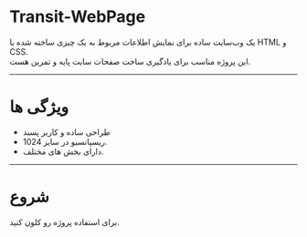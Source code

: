 # Transit-WebPage

یک وب‌سایت ساده برای نمایش اطلاعات مربوط به یک چیزی ساخته شده با HTML و CSS.  
این پروژه مناسب برای یادگیری ساخت صفحات سایت پایه و تمرین هست.

---

# ویژگی ها
- طراحی ساده و کاربر پسند
- ریسپانسیو در سایز 1024.
- دارای بخش های مختلف.

---

# شروع 
برای استفاده پروژه رو کلون کنید.
